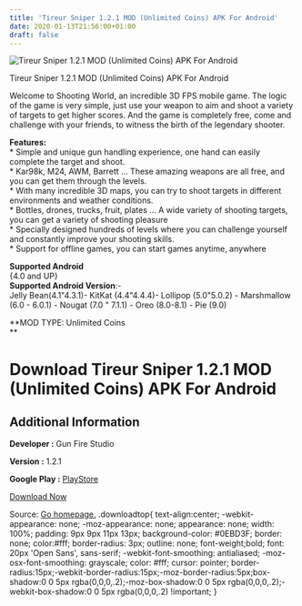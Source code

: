 ```yaml
---
title: 'Tireur Sniper 1.2.1 MOD (Unlimited Coins) APK For Android'
date: 2020-01-13T21:56:00+01:00
draft: false
---
```


![Tireur Sniper 1.2.1 MOD (Unlimited Coins) APK For Android](https://i0.wp.com/apkhome.net/wp-content/uploads/2020/01/Tireur-Sniper-1.2.1-MOD-Unlimited-Coins.png "Tireur Sniper 1.2.1 MOD (Unlimited Coins) APK For Android")

  

Tireur Sniper 1.2.1 MOD (Unlimited Coins) APK For Android

Welcome to Shooting World, an incredible 3D FPS mobile game. The logic of the game is very simple, just use your weapon to aim and shoot a variety of targets to get higher scores. And the game is completely free, come and challenge with your friends, to witness the birth of the legendary shooter.

**Features:**  
\* Simple and unique gun handling experience, one hand can easily complete the target and shoot.  
\* Kar98k, M24, AWM, Barrett ... These amazing weapons are all free, and you can get them through the levels.  
\* With many incredible 3D maps, you can try to shoot targets in different environments and weather conditions.  
\* Bottles, drones, trucks, fruit, plates ... A wide variety of shooting targets, you can get a variety of shooting pleasure  
\* Specially designed hundreds of levels where you can challenge yourself and constantly improve your shooting skills.  
\* Support for offline games, you can start games anytime, anywhere

**Supported Android**  
{4.0 and UP}  
**Supported Android Version**:-  
Jelly Bean(4.1"4.3.1)- KitKat (4.4"4.4.4)- Lollipop (5.0"5.0.2) - Marshmallow (6.0 - 6.0.1) - Nougat (7.0 " 7.1.1) - Oreo (8.0-8.1) - Pie (9.0)

**MOD TYPE: Unlimited Coins  
**

Download Tireur Sniper 1.2.1 MOD (Unlimited Coins) APK For Android
==================================================================

Additional Information
----------------------

**Developer :** Gun Fire Studio

**Version :** 1.2.1

**Google Play :** [PlayStore](https://play.google.com/store/apps/details?id=com.bello.shootingworld)

  

[Download Now](https://store4app.co/post/tireur-sniper-1-2-1-mod-unlimited-coins-apk-for-android_1578942981)

  
Source: [Go homepage.](https://store4app.co/post/tireur-sniper-1-2-1-mod-unlimited-coins-apk-for-android_1578942981) .downloadtop{ text-align:center; -webkit-appearance: none; -moz-appearance: none; appearance: none; width: 100%; padding: 9px 9px 11px 13px; background-color: #0EBD3F; border: none; color:#fff; border-radius: 3px; outline: none; font-weight;bold; font: 20px 'Open Sans', sans-serif; -webkit-font-smoothing: antialiased; -moz-osx-font-smoothing: grayscale; color: #fff; cursor: pointer; border-radius:15px;-webkit-border-radius:15px;-moz-border-radius:5px;box-shadow:0 0 5px rgba(0,0,0,.2);-moz-box-shadow:0 0 5px rgba(0,0,0,.2);-webkit-box-shadow:0 0 5px rgba(0,0,0,.2) !important; }